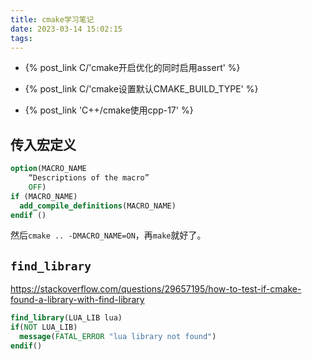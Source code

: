 ```yaml
---
title: cmake学习笔记
date: 2023-03-14 15:02:15
tags:
---
```


- {% post_link C/'cmake开启优化的同时启用assert' %}

- {% post_link C/'cmake设置默认CMAKE_BUILD_TYPE' %}

- {% post_link 'C++/cmake使用cpp-17' %}

## 传入宏定义

```cmake
option(MACRO_NAME
    “Descriptions of the macro”
    OFF)
if (MACRO_NAME)
  add_compile_definitions(MACRO_NAME)
endif ()
```

然后`cmake .. -DMACRO_NAME=ON`，再`make`就好了。

## `find_library`

<https://stackoverflow.com/questions/29657195/how-to-test-if-cmake-found-a-library-with-find-library>

```cmake
find_library(LUA_LIB lua)
if(NOT LUA_LIB)
  message(FATAL_ERROR "lua library not found")
endif()
```
